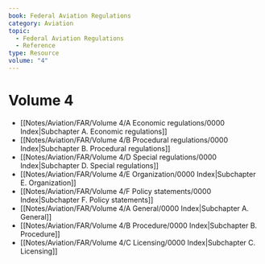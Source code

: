 ```yaml
---
book: Federal Aviation Regulations
category: Aviation
topic:
  - Federal Aviation Regulations
  - Reference
type: Resource
volume: "4"
---
```

# Volume 4

- [[Notes/Aviation/FAR/Volume 4/A Economic regulations/0000 Index|Subchapter A. Economic regulations]]
- [[Notes/Aviation/FAR/Volume 4/B Procedural regulations/0000 Index|Subchapter B. Procedural regulations]]
- [[Notes/Aviation/FAR/Volume 4/D Special regulations/0000 Index|Subchapter D. Special regulations]]
- [[Notes/Aviation/FAR/Volume 4/E Organization/0000 Index|Subchapter E. Organization]]
- [[Notes/Aviation/FAR/Volume 4/F Policy statements/0000 Index|Subchapter F. Policy statements]]
- [[Notes/Aviation/FAR/Volume 4/A General/0000 Index|Subchapter A. General]]
- [[Notes/Aviation/FAR/Volume 4/B Procedure/0000 Index|Subchapter B. Procedure]]
- [[Notes/Aviation/FAR/Volume 4/C Licensing/0000 Index|Subchapter C. Licensing]]